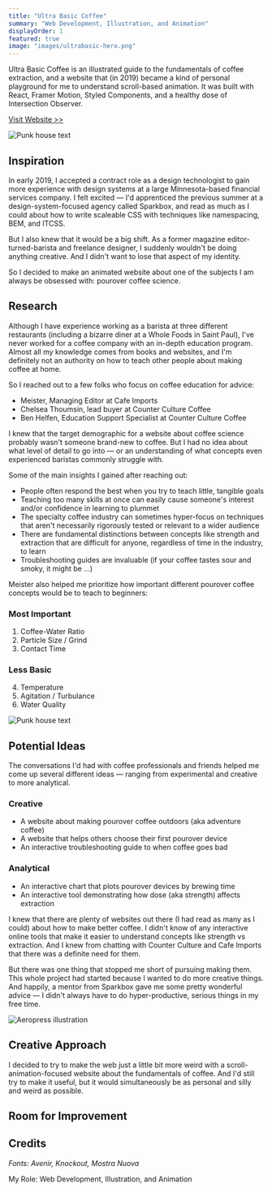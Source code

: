 ```yaml
---
title: "Ultra Basic Coffee"
summary: "Web Development, Illustration, and Animation"
displayOrder: 1
featured: true
image: "images/ultrabasic-hero.png"
---
```


Ultra Basic Coffee is an illustrated guide to the fundamentals of coffee extraction, and a website that (in 2019) became a kind of personal playground for me to understand scroll-based animation. It was built with React, Framer Motion, Styled Components, and a healthy dose of Intersection Observer.

[Visit Website >>](http://ultrabasiccoffee.com)

![Punk house text](/images/punkhouse.png)

## Inspiration

In early 2019, I accepted a contract role as a design technologist to gain more experience with design systems at a large Minnesota-based financial services company. I felt excited — I'd apprenticed the previous summer at a design-system-focused agency called Sparkbox, and read as much as I could about how to write scaleable CSS with techniques like namespacing, BEM, and ITCSS.

But I also knew that it would be a big shift. As a former magazine editor-turned-barista and freelance designer, I suddenly wouldn't be doing anything creative. And I didn't want to lose that aspect of my identity.

So I decided to make an animated website about one of the subjects I am always be obsessed with: pourover coffee science.

## Research

Although I have experience working as a barista at three different restaurants (including a bizarre diner at a Whole Foods in Saint Paul), I've never worked for a coffee company with an in-depth education program. Almost all my knowledge comes from books and websites, and I'm definitely not an authority on how to teach other people about making coffee at home.

So I reached out to a few folks who focus on coffee education for advice:

- Meister, Managing Editor at Cafe Imports
- Chelsea Thoumsin, lead buyer at Counter Culture Coffee
- Ben Helfen, Education Support Specialist at Counter Culture Coffee

I knew that the target demographic for a website about coffee science probably wasn't someone brand-new to coffee. But I had no idea about what level of detail to go into — or an understanding of what concepts even experienced baristas commonly struggle with.

Some of the main insights I gained after reaching out:

- People often respond the best when you try to teach little, tangible goals
- Teaching too many skills at once can easily cause someone's interest and/or confidence in learning to plummet
- The specialty coffee industry can sometimes hyper-focus on techniques that aren't necessarily rigorously tested or relevant to a wider audience
- There are fundamental distinctions between concepts like strength and extraction that are difficult for anyone, regardless of time in the industry, to learn
- Troubleshooting guides are invaluable (if your coffee tastes sour and smoky, it might be ...)

Meister also helped me prioritize how important different pourover coffee concepts would be to teach to beginners:

### Most Important

1. Coffee-Water Ratio
2. Particle Size / Grind
3. Contact Time

### Less Basic

4. Temperature
5. Agitation / Turbulance
6. Water Quality

![Punk house text](/images/strength.png)

## Potential Ideas

The conversations I'd had with coffee professionals and friends helped me come up several different ideas — ranging from experimental and creative to more analytical.

### Creative

- A website about making pourover coffee outdoors (aka adventure coffee)
- A website that helps others choose their first pourover device
- An interactive troubleshooting guide to when coffee goes bad

### Analytical

- An interactive chart that plots pourover devices by brewing time
- An interactive tool demonstrating how dose (aka strength) affects extraction

I knew that there are plenty of websites out there (I had read as many as I could) about how to make better coffee. I didn't know of any interactive online tools that make it easier to understand concepts like strength vs extraction. And I knew from chatting with Counter Culture and Cafe Imports that there was a definite need for them.

But there was one thing that stopped me short of pursuing making them. This whole project had started because I wanted to do more creative things. And happily, a mentor from Sparkbox gave me some pretty wonderful advice — I didn't always have to do hyper-productive, serious things in my free time.

![Aeropress illustration](/images/aeropress-ultrabasic.png)

## Creative Approach

I decided to try to make the web just a little bit more weird with a scroll-animation-focused website about the fundamentals of coffee. And I'd still try to make it useful, but it would simultaneously be as personal and silly and weird as possible.

## Room for Improvement

## Credits

_Fonts: Avenir, Knockout, Mostra Nuova_

My Role: Web Development, Illustration, and Animation
